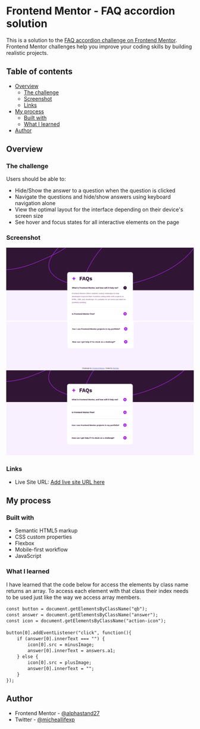 # Frontend Mentor - FAQ accordion solution

This is a solution to the [FAQ accordion challenge on Frontend Mentor](https://www.frontendmentor.io/challenges/faq-accordion-wyfFdeBwBz). Frontend Mentor challenges help you improve your coding skills by building realistic projects. 

## Table of contents

- [Overview](#overview)
  - [The challenge](#the-challenge)
  - [Screenshot](#screenshot)
  - [Links](#links)
- [My process](#my-process)
  - [Built with](#built-with)
  - [What I learned](#what-i-learned)
- [Author](#author)

## Overview

### The challenge

Users should be able to:

- Hide/Show the answer to a question when the question is clicked
- Navigate the questions and hide/show answers using keyboard navigation alone
- View the optimal layout for the interface depending on their device's screen size
- See hover and focus states for all interactive elements on the page

### Screenshot

![](./screenshots/Screenshot%20from%202024-09-18%2010-54-10.png)
![](./screenshots/Screenshot%20from%202024-09-18%2010-54-37.png)
![](./screenshots/Screenshot%20from%202024-09-18%2010-55-10.png)

### Links

- Live Site URL: [Add live site URL here](https://your-live-site-url.com)

## My process

### Built with

- Semantic HTML5 markup
- CSS custom properties
- Flexbox
- Mobile-first workflow
- JavaScript

### What I learned

I have learned that the code below for access the elements by class name returns an array.
To access each element with that class their index needs to be used just like the way we access array members.

```JS
const button = document.getElementsByClassName("qb");
const answer = document.getElementsByClassName("answer");
const icon = document.getElementsByClassName("action-icon");

button[0].addEventListener("click", function(){
    if (answer[0].innerText === "") {
        icon[0].src = minusImage;
        answer[0].innerText = answers.a1;
    } else {
        icon[0].src = plusImage;
        answer[0].innerText = "";
    }
});
```

## Author

- Frontend Mentor - [@alphastand27](https://www.frontendmentor.io/profile/alphastand27)
- Twitter - [@micheallifexp](https://x.com/micheallifexp)
